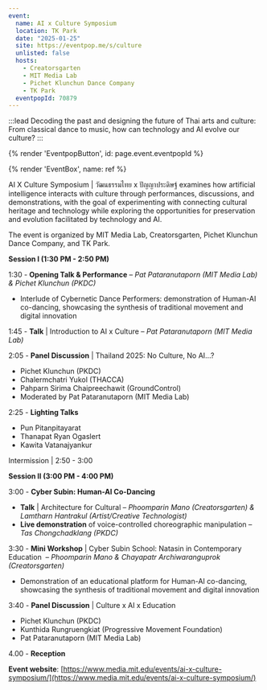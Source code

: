```yaml
---
event:
  name: AI x Culture Symposium
  location: TK Park
  date: "2025-01-25"
  site: https://eventpop.me/s/culture
  unlisted: false
  hosts:
    - Creatorsgarten
    - MIT Media Lab
    - Pichet Klunchun Dance Company
    - TK Park
  eventpopId: 70879
---
```


:::lead
Decoding the past and designing the future of Thai arts and culture: From classical dance to music, how can technology and AI evolve our culture?
:::

{% render 'EventpopButton', id: page.event.eventpopId %}

{% render 'EventBox', name: ref %}

AI X Culture Symposium | วัฒนธรรมไทย x ปัญญาประดิษฐ์ examines how artificial intelligence interacts with culture through performances, discussions, and demonstrations, with the goal of experimenting with connecting cultural heritage and technology while exploring the opportunities for preservation and evolution facilitated by technology and AI.

The event is organized by MIT Media Lab, Creatorsgarten, Pichet Klunchun Dance Company, and TK Park.

**Session I (1:30 PM - 2:50 PM)**

1:30 - **Opening Talk & Performance** – *Pat Pataranutaporn (MIT Media Lab) & Pichet Klunchun (PKDC)* 

- Interlude of Cybernetic Dance Performers: demonstration of Human-AI co-dancing, showcasing the synthesis of traditional movement and digital innovation

1:45 - **Talk** | Introduction to AI x Culture – *Pat Pataranutaporn (MIT Media Lab)*

2:05 - **Panel Discussion** | Thailand 2025: No Culture, No AI…?

- Pichet Klunchun (PKDC)
- Chalermchatri Yukol (THACCA)
- Pahparn Sirima Chaipreechawit (GroundControl)
- Moderated by Pat Pataranutaporn (MIT Media Lab)

2:25 - **Lighting Talks**

- Pun Pitanpitayarat
- Thanapat Ryan Ogaslert
- Kawita Vatanajyankur

Intermission | 2:50 - 3:00

**Session II (3:00 PM - 4:00 PM)**

3:00 - **Cyber Subin: Human-AI Co-Dancing**

- **Talk** | Architecture for Cultural – *Phoomparin Mano (Creatorsgarten) & Lamtharn Hantrakul (Artist/Creative Technologist)*
- **Live demonstration** of voice-controlled choreographic manipulation – *Tas Chongchadklang (PKDC)*

3:30 - **Mini Workshop** | Cyber Subin School: Natasin in Contemporary Education  – *Phoomparin Mano & Chayapatr Archiwaranguprok (Creatorsgarten)*

- Demonstration of an educational platform for Human-AI co-dancing, showcasing the synthesis of traditional movement and digital innovation

3:40 - **Panel Discussion** | Culture x AI x Education

- Pichet Klunchun (PKDC)
- Kunthida Rungruengkiat (Progressive Movement Foundation)
- Pat Pataranutaporn (MIT Media Lab)

4.00 - **Reception**

**Event website**: [https://www.media.mit.edu/events/ai-x-culture-symposium/](https://www.media.mit.edu/events/ai-x-culture-symposium/)